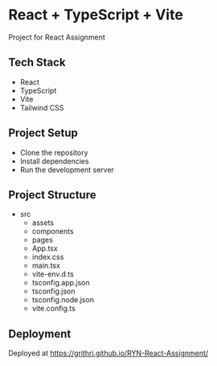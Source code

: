 # React + TypeScript + Vite

Project for React Assignment

## Tech Stack

- React
- TypeScript
- Vite
- Tailwind CSS

## Project Setup

- Clone the repository
- Install dependencies
- Run the development server

## Project Structure

- src
    - assets
    - components
    - pages
    - App.tsx
    - index.css
    - main.tsx
    - vite-env.d.ts
    - tsconfig.app.json
    - tsconfig.json
    - tsconfig.node.json
    - vite.config.ts

## Deployment

Deployed at https://grithri.github.io/RYN-React-Assignment/
